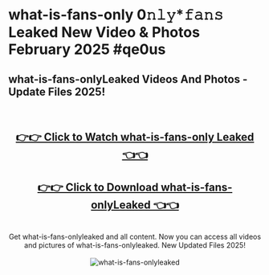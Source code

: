 # what-is-fans-only 0𝚗𝚕𝚢*𝚏𝚊𝚗𝚜 Leaked New Video & Photos February 2025 #qe0us

<h2>what-is-fans-onlyLeaked Videos And Photos - Update Files 2025!</h2>
<br>
<div align="center">
<h2><a href="https://mediaupload.pro?title=what-is-fans-only&ref=11F" rel="nofollow">👉👉 Click to Watch what-is-fans-only Leaked 👈👈</a></h2>
<h2><a href="https://mediaupload.pro?title=what-is-fans-only&ref=11F" rel="nofollow">👉👉 Click to Download what-is-fans-onlyLeaked 👈👈</a></h2>
<br>
Get what-is-fans-onlyleaked and all content. Now you can access all videos and pictures of what-is-fans-onlyleaked. New Updated Files 2025!
<br>
<br>
<a href="https://mediaupload.pro?title=what-is-fans-only&ref=11F" rel="nofollow" data-target="animated-image.originalLink"><img src="https://i.ibb.co/Gkj2r4b/banner.png" alt="what-is-fans-onlyleaked" style="max-width: 100%; display: inline-block;" data-target="animated-image.originalImage"></a>
</div>
<br>


